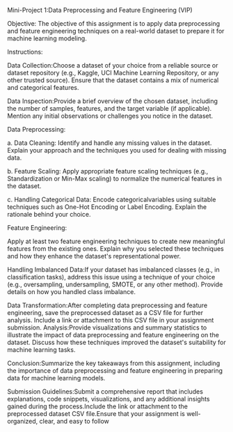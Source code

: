 Mini-Project 1:Data Preprocessing and Feature Engineering (VIP)

Objective: The objective of this assignment is to apply data preprocessing and feature engineering techniques on a real-world dataset to prepare it for machine learning modeling.

Instructions:

Data Collection:Choose a dataset of your choice from a reliable source or dataset repository (e.g., Kaggle, UCI Machine Learning Repository, or any other trusted source). Ensure that the dataset contains a mix of numerical and categorical features.

Data Inspection:Provide a brief overview of the chosen dataset, including the number of samples, features, and the target variable (if applicable). Mention any initial observations or challenges you notice in the dataset.

Data Preprocessing:

a. Data Cleaning: Identify and handle any missing values in the dataset. Explain your approach and the techniques you used for dealing with missing data. 

b. Feature Scaling: Apply appropriate feature scaling techniques (e.g., Standardization or Min-Max scaling) to normalize the numerical features in the dataset.

c. Handling Categorical Data: Encode categoricalvariables using suitable techniques such as One-Hot Encoding or Label Encoding. Explain the rationale behind your choice.

Feature Engineering:

Apply at least two feature engineering techniques to create new meaningful features from the existing ones. Explain why you selected these techniques and how they enhance the dataset's representational power.

Handling Imbalanced Data:If your dataset has imbalanced classes (e.g., in classification tasks), address this issue using a technique of your choice (e.g., oversampling, undersampling, SMOTE, or any other method). Provide details on how you handled class imbalance.

Data Transformation:After completing data preprocessing and feature engineering, save the preprocessed dataset as a CSV file for further analysis. Include a link or attachment to this CSV file in your assignment submission.
Analysis:Provide visualizations and summary statistics to illustrate the impact of data preprocessing and feature engineering on the dataset. Discuss how these techniques improved the dataset's suitability for machine learning tasks.

Conclusion:Summarize the key takeaways from this assignment, including the importance of data preprocessing and feature engineering in preparing data for machine learning models.

Submission Guidelines:Submit a comprehensive report that includes explanations, code snippets, visualizations, and any additional insights gained during the process.Include the link or attachment to the preprocessed dataset CSV file.Ensure that your assignment is well-organized, clear, and easy to follow
